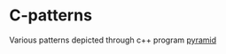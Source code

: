 # C-patterns
Various patterns depicted through c++ program
[pyramid](https://cloud.githubusercontent.com/assets/18600300/16713288/5e57a40c-46c0-11e6-8e79-1bf0363c0d53.png)
